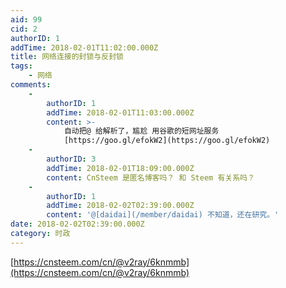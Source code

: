 ```yaml
---
aid: 99
cid: 2
authorID: 1
addTime: 2018-02-01T11:02:00.000Z
title: 网络连接的封锁与反封锁
tags:
    - 网络
comments:
    -
        authorID: 1
        addTime: 2018-02-01T11:03:00.000Z
        content: >-
            自动把@ 给解析了，尴尬 用谷歌的短网址服务
            [https://goo.gl/efokW2](https://goo.gl/efokW2)
    -
        authorID: 3
        addTime: 2018-02-01T18:09:00.000Z
        content: CnSteem 是匿名博客吗？ 和 Steem 有关系吗？
    -
        authorID: 1
        addTime: 2018-02-02T02:39:00.000Z
        content: '@[daidai](/member/daidai) 不知道，还在研究。'
date: 2018-02-02T02:39:00.000Z
category: 时政
---
```


[https://cnsteem.com/cn/@v2ray/6knmmb](https://cnsteem.com/cn/@v2ray/6knmmb)
